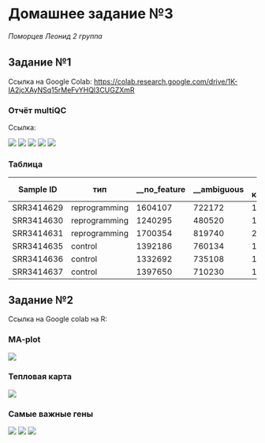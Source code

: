 # Домашнее задание №3
###### Поморцев Леонид 2 группа

## Задание №1
Ссылка на Google Сolab: https://colab.research.google.com/drive/1K-IA2jcXAyNSq15rMeFvYHQl3CUGZXmR

### Отчёт multiQC
Ссылка: 

![](img/#.png)
![](img/#.png)
![](img/#.png)
![](img/#.png)
![](img/#.png)

### Таблица
Sample ID | тип | __no_feature | __ambiguous | уникально-картированные | общее кол-во |
 --- |--- |--- |--- |--- | ---
SRR3414629 | reprogramming | 1604107 | 722172 | 18375888 | 16049609 |
SRR3414630 | reprogramming | 1240295 | 480520 | 13186139 | 11465324 |
SRR3414631 | reprogramming | 1700354 | 819740 | 20928945 | 18408851 |
SRR3414635 | control | 1392186 | 760134 | 18428317 | 16275997 |
SRR3414636 | control | 1332692 | 735108 | 17825380 | 15757580 |
SRR3414637 | control | 1397650 | 710230 | 17844858 | 15736978 |

## Задание №2
Ссылка на Google colab на R:

### MA-plot
![](img/#.png)

### Тепловая карта
![](img/#.png)

### Самые важные гены
![](img/#.png)
![](img/#.png)
![](img/#.png)

